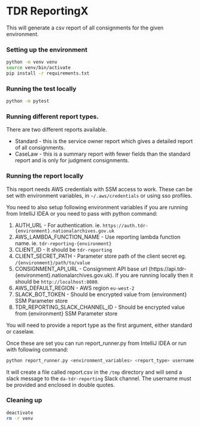 # TDR ReportingX
This will generate a csv report of all consignments for the given environment.

### Setting up the environment
```bash
python -m venv venv
source venv/bin/activate
pip install -r requirements.txt
```

### Running the test locally
```bash
python -m pytest
```

### Running different report types.
There are two different reports available.
* Standard - this is the service owner report which gives a detailed report of all consignments.
* CaseLaw - this is a summary report with fewer fields than the standard report and is only for judgment consignments.

### Running the report locally
This report needs AWS credentials with SSM access to work. These can be set with environment variables, in `~/.aws/credentials` or using sso profiles.

You need to also setup following environment variables if you are running from IntelliJ IDEA or you need to pass with python command:

1. AUTH_URL - For authentication. ie. `https://auth.tdr-{environment}.nationalarchives.gov.uk`
2. AWS_LAMBDA_FUNCTION_NAME - Use reporting lambda function name. ie. `tdr-reporting-{environment}`
3. CLIENT_ID - It should be `tdr-reporting`
4. CLIENT_SECRET_PATH - Parameter store path of the client secret eg. `/{environment}/path/to/value`
5. CONSIGNMENT_API_URL - Consignment API base url (https://api.tdr-{environment}.nationalarchives.gov.uk). If you are running locally then it should be `http://localhost:8080`.
6. AWS_DEFAULT_REGION -  AWS region `eu-west-2`
7. SLACK_BOT_TOKEN - Should be encrypted value from {environment} SSM Parameter store
8. TDR_REPORTING_SLACK_CHANNEL_ID - Should be encrypted value from {environment} SSM Parameter store

You will need to provide a report type as the first argument, either standard or caselaw.

Once these are set you can run report_runner.py from IntelliJ IDEA or run with following command:
```bash
python report_runner.py <environment_variables> <report_type> username
```

It will create a file called report.csv in the `/tmp` directory and  will send a slack message to the `da-tdr-reporting` Slack channel. The username must be provided and enclosed in double quotes.

### Cleaning up
```bash
deactivate
rm -r venv
```
